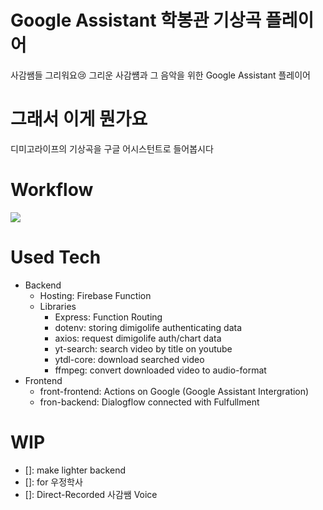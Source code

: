 # Google Assistant 학봉관 기상곡 플레이어
사감쌤들 그리워요😢 그리운 사감썜과 그 음악을 위한 Google Assistant 플레이어

# 그래서 이게 뭔가요
디미고라이프의 기상곡을 구글 어시스턴트로 들어봅시다

# Workflow
![](https://e.imgur.com/dN8mub7.png)

# Used Tech
- Backend
  - Hosting: Firebase Function
  - Libraries
    - Express: Function Routing
    - dotenv: storing dimigolife authenticating data
    - axios: request dimigolife auth/chart data
    - yt-search: search video by title on youtube
    - ytdl-core: download searched video
    - ffmpeg: convert downloaded video to audio-format
- Frontend
  - front-frontend: Actions on Google (Google Assistant Intergration)
  - fron-backend: Dialogflow connected with Fulfullment

# WIP
- []: make lighter backend
- []: for 우정학사
- []: Direct-Recorded 사감쌤 Voice
